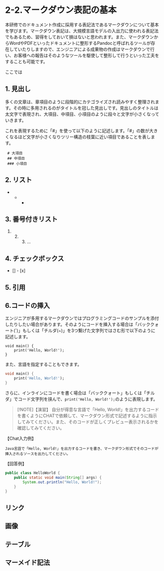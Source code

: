 # 2-2.マークダウン表記の基本
本研修でのドキュメント作成に採用する表記法であるマークダウンについて基本を学びます。マークダウン表記は、大規模言語モデルの入出力に使われる表記法でもあるため、習得をしておいて損はないと思われます。また、マークダウンからWordやPDFといったドキュメントに整形するPandocと呼ばれるツールが存在していたりしますので、エンジニアによる成果物の作成はマークダウンで行い、お客様への報告はそのようなツールを駆使して整形して行うといった工夫をすることも可能です。

ここでは

## 1. 見出し
多くの文章は、章項目のように段階的にカテゴライズされ読みやすく整理されます。その時に多用されるのがタイトルを冠した見出しです。見出しのタイトルは太文字で表現され、大項目、中項目、小項目のように段々と文字が小さくなっていきます。

これを表現するために「#」を使って以下のように記述します。「#」の数が大きくなるほど文字が小さくなりツリー構造の枝葉に近い項目であることを表します。

```
 # 大項目
 ## 中項目
 ### 小項目
```

## 2. リスト
 - * +

## 3. 番号付きリスト

1. 2. 3. ...

## 4. チェックボックス

- [] - [x]

## 5. 引用

>


## 6.コードの挿入
エンジニアが多用するマークダウンではプログラミングコードのサンプルを添付したりしたい場合があります。そのようにコードを挿入する場合は「バッククォート(`)」もしくは「チルダ(~)」を3つ繋げた文字列ではさむ形で以下のように記述します。

```
void main() {
    print('Hello, World!');
}
```

また、言語を指定することもできます。

```dart
void main() {
    print('Hello, World!');
}
```

さらに、インラインにコードを書く場合は「バッククォート」もしくは「チルダ」でコード文字列を挟んで、`print('Hello, World!');`のように表現します。

>[!NOTE]【演習】
>自分が得意な言語で「Hello, World!」を出力するコードを書くようにCHATで依頼して、マークダウン形式で記述するように指示してみてください。また、そのコードが正しくプレビュー表示されるかを確認してみてください。

【Chat入力例】
```
Java言語で「Hello, World!」を出力するコードを書き、マークダウン形式でそのコードが挿入されるソースを出力してください。
```

【回答例】
```java
public class HelloWorld {
    public static void main(String[] args) {
        System.out.println("Hello, World!");
    }
}
```
 
## リンク
## 画像
## テーブル
## マーメイド記法

